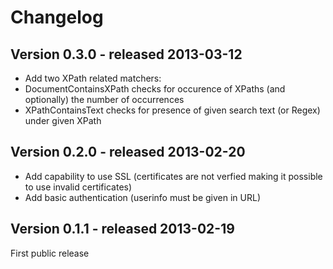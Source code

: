 Changelog
=========

Version 0.3.0 - released 2013-03-12
-------------

* Add two XPath related matchers:
 * DocumentContainsXPath checks for occurence of XPaths (and optionally) the number of occurrences
 * XPathContainsText checks for presence of given search text (or Regex) under given XPath

Version 0.2.0 - released 2013-02-20
-------------

* Add capability to use SSL (certificates are not verfied making it possible to use invalid certificates)
* Add basic authentication (userinfo must be given in URL)


Version 0.1.1 - released 2013-02-19
-------------

First public release
